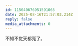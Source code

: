 ```yaml
---
id: 115040676951591065
date: 2025-08-16T21:57:03.214Z
reply: false
media_attachments: 0
---
```


不知不觉天都亮了。

